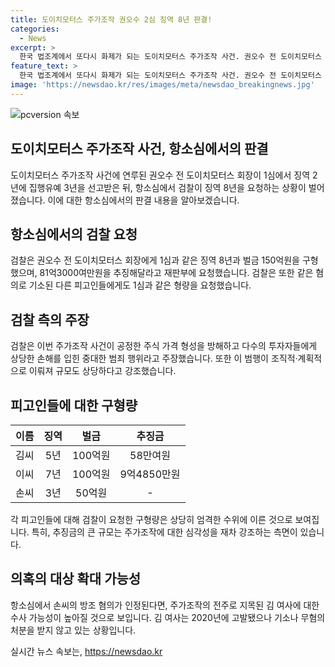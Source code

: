 ```yaml
---
title: 도이치모터스 주가조작 권오수 2심 징역 8년 판결!
categories:
  - News
excerpt: >
  한국 법조계에서 또다시 화제가 되는 도이치모터스 주가조작 사건. 권오수 전 도이치모터스 회장은 1심에서 집행유예가 내려진 후 1심과 동일한 형량을 요구했으며, 검찰은 권 전 회장을 비롯한 피고인들에 대해 엄중한 처벌을 요청했다. 특히, 시세 조정 행위가 공정한 주식 가격 형성을 방해하고 많은 투자자들에게 손해를 입힌 중대한 범죄로 규모 또한 상당하다고 강조했다. 또한, 항소심에서 무죄 판결을 받았던 손씨의 경우 추가된 방조 혐의로 새로운 형량이 구형됐다. 이 외에도 전주로 지목된 김 여사에 대한 수사 가능성도 제기되고 있다.
feature_text: >
  한국 법조계에서 또다시 화제가 되는 도이치모터스 주가조작 사건. 권오수 전 도이치모터스 회장은 1심에서 집행유예가 내려진 후 1심과 동일한 형량을 요구했으며, 검찰은 권 전 회장을 비롯한 피고인들에 대해 엄중한 처벌을 요청했다. 특히, 시세 조정 행위가 공정한 주식 가격 형성을 방해하고 많은 투자자들에게 손해를 입힌 중대한 범죄로 규모 또한 상당하다고 강조했다. 또한, 항소심에서 무죄 판결을 받았던 손씨의 경우 추가된 방조 혐의로 새로운 형량이 구형됐다. 이 외에도 전주로 지목된 김 여사에 대한 수사 가능성도 제기되고 있다.
image: 'https://newsdao.kr/res/images/meta/newsdao_breakingnews.jpg'
---
```


<p><img src="https://newsdao.kr/res/images/meta/newsdao_breakingnews.jpg" alt="pcversion 속보" /></p>

<h2 data-ke-size="size26">도이치모터스 주가조작 사건, 항소심에서의 판결</h2>

<p data-ke-size="size16">도이치모터스 주가조작 사건에 연루된 권오수 전 도이치모터스 회장이 1심에서 징역 2년에 집행유예 3년을 선고받은 뒤, 항소심에서 검찰이 징역 8년을 요청하는 상황이 벌어졌습니다. 이에 대한 항소심에서의 판결 내용을 알아보겠습니다.</p>

<h2 data-ke-size="size26">항소심에서의 검찰 요청</h2>

<p data-ke-size="size16">검찰은 권오수 전 도이치모터스 회장에게 1심과 같은 징역 8년과 벌금 150억원을 구형했으며, 81억3000여만원을 추징해달라고 재판부에 요청했습니다. 검찰은 또한 같은 혐의로 기소된 다른 피고인들에게도 1심과 같은 형량을 요청했습니다.</p>

<h2 data-ke-size="size26">검찰 측의 주장</h2>

<p data-ke-size="size16">검찰은 이번 주가조작 사건이 공정한 주식 가격 형성을 방해하고 다수의 투자자들에게 상당한 손해를 입힌 중대한 범죄 행위라고 주장했습니다. 또한 이 범행이 조직적·계획적으로 이뤄져 규모도 상당하다고 강조했습니다.</p>

<h2 data-ke-size="size26">피고인들에 대한 구형량</h2>

<table>
    <thead>
        <tr>
            <th style="text-align: center;">이름</th>
            <th style="text-align: center;">징역</th>
            <th style="text-align: center;">벌금</th>
            <th style="text-align: center;">추징금</th>
        </tr>
    </thead>
    <tbody>
        <tr>
            <td style="text-align: center;">김씨</td>
            <td style="text-align: center;">5년</td>
            <td style="text-align: center;">100억원</td>
            <td style="text-align: center;">58만여원</td>
        </tr>
        <tr>
            <td style="text-align: center;">이씨</td>
            <td style="text-align: center;">7년</td>
            <td style="text-align: center;">100억원</td>
            <td style="text-align: center;">9억4850만원</td>
        </tr>
        <tr>
            <td style="text-align: center;">손씨</td>
            <td style="text-align: center;">3년</td>
            <td style="text-align: center;">50억원</td>
            <td style="text-align: center;">-</td>
        </tr>
    </tbody>
</table>

<p data-ke-size="size16">각 피고인들에 대해 검찰이 요청한 구형량은 상당히 엄격한 수위에 이른 것으로 보여집니다. 특히, 추징금의 큰 규모는 주가조작에 대한 심각성을 재차 강조하는 측면이 있습니다.</p>

<h2 data-ke-size="size26">의혹의 대상 확대 가능성</h2>

<p data-ke-size="size16">항소심에서 손씨의 방조 혐의가 인정된다면, 주가조작의 전주로 지목된 김 여사에 대한 수사 가능성이 높아질 것으로 보입니다. 김 여사는 2020년에 고발됐으나 기소나 무혐의 처분을 받지 않고 있는 상황입니다.</p>
실시간 뉴스 속보는, <a href="https://newsdao.kr" rel="dofollow">https://newsdao.kr</a>


